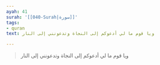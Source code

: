 ```yaml
---
ayah: 41
surah: '[[040-Surah|سورة]]'
tags:
- quran
text: ويا قوم ما لي أدعوكم إلى النجاة وتدعونني إلى النار

---
```

> ويا قوم ما لي أدعوكم إلى النجاة وتدعونني إلى النار
